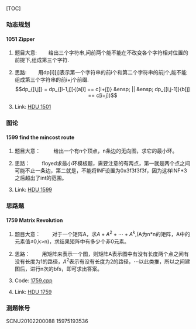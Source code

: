 [TOC]
### 动态规划
#### 1051 Zipper

1. 题目大意:
&emsp;&emsp;给出三个字符串,问前两个能不能在不改变各个字符相对位置的前提下,组成第三个字符.

2. 思路:
&emsp;&emsp;用dp[i][j]表示第一个字符串的前i个和第二个字符串的前j个,能不能组成第三个字符串的前i+j个前缀.
$$dp_{[i,j]} = dp_{[i-1,j]}{(a[i] == c[i+j])} &ensp; || &ensp; dp_{[i,j-1]}(b[j] == c[i+j])$$

3. Link:
[HDU 1501](http://acm.hdu.edu.cn/showproblem.php?pid=1501)

### 图论
#### 1599 find the mincost route

1. 题目大意：
&emsp;&emsp; 给出一个有n个顶点，n条边的无向图，求它的最小环。

2. 思路：
&emsp;&emsp;floyed求最小环模板题，需要注意的有两点，第一就是两个点之间可能不止一条边，第二就是，不能将INF设置为0x3f3f3f3f，因为这样INF*3之后超出了int的范围。

3. Link:
[HDU 1599](http://acm.hdu.edu.cn/showproblem.php?pid=1599)

### 思路题
#### 1759 Matrix Revolution

1. 题目大意：
&emsp;&emsp;对于一个矩阵A，求$A+A^2+\cdots+A^k$,(A为n*n的矩阵，A中的元素值$\leq$0,k>n)，求结果矩阵中有多少个非0元素。

2. 思路：
&emsp;&emsp;用矩阵来表示一个图，则矩阵A表示图中有没有长度两个点之间有没有长度为1的路径，$A^2$表示有没有长度为2的路径，$\cdots$以此类推，所以之间建图后，进行n次的bfs，即可求出答案。

3. Code:
[1759.cpp](1759.cpp)

4. Link:
[HDU 1759](http://acm.hdu.edu.cn/showproblem.php?pid=1759)

### 测题帐号
SCNU20102200088 15975193536
